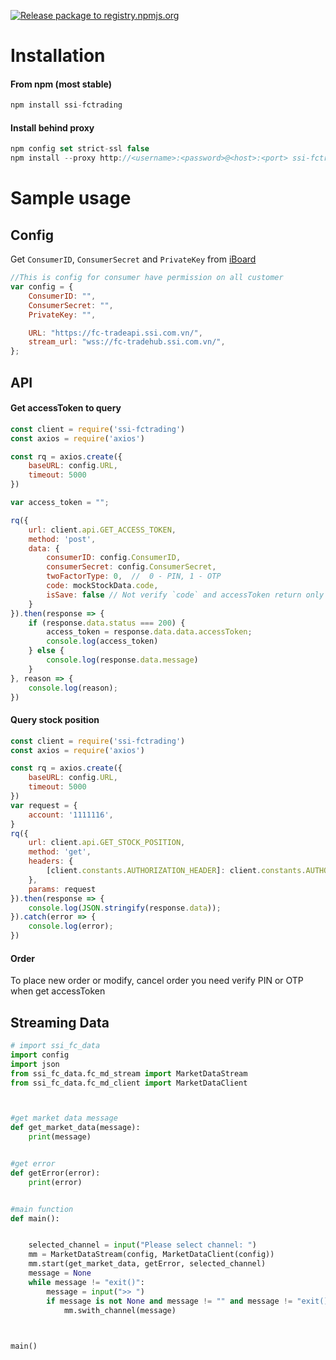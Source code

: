 [![Release package to registry.npmjs.org](https://github.com/SSI-Securities-Corporation/node-fctrading/actions/workflows/publish.yaml/badge.svg)](https://github.com/SSI-Securities-Corporation/node-fctrading/actions/workflows/publish.yaml)

# Installation
#### From npm (most stable)
``` javascript
npm install ssi-fctrading
```
#### Install behind proxy
```javascript
npm config set strict-ssl false
npm install --proxy http://<username>:<password>@<host>:<port> ssi-fctrading
```

# Sample usage
## Config
Get `ConsumerID`, `ConsumerSecret` and `PrivateKey` from [iBoard](https://iboard.ssi.com.vn/support/api-service/management)
```javascript
//This is config for consumer have permission on all customer
var config = {
    ConsumerID: "",
    ConsumerSecret: "",
    PrivateKey: "",

    URL: "https://fc-tradeapi.ssi.com.vn/",
    stream_url: "wss://fc-tradehub.ssi.com.vn/",
};
```
## API
#### Get accessToken to query
``` javascript
const client = require('ssi-fctrading')
const axios = require('axios')

const rq = axios.create({
    baseURL: config.URL,
    timeout: 5000
})

var access_token = "";

rq({
    url: client.api.GET_ACCESS_TOKEN,
    method: 'post',
    data: {
        consumerID: config.ConsumerID,
        consumerSecret: config.ConsumerSecret,
        twoFactorType: 0,  //  0 - PIN, 1 - OTP
        code: mockStockData.code,
        isSave: false // Not verify `code` and accessToken return only used for query api
    }
}).then(response => {
    if (response.data.status === 200) {
        access_token = response.data.data.accessToken;
        console.log(access_token)
    } else {
        console.log(response.data.message)
    }
}, reason => {
    console.log(reason);
})
```
#### Query stock position
``` javascript
const client = require('ssi-fctrading')
const axios = require('axios')

const rq = axios.create({
    baseURL: config.URL,
    timeout: 5000
})
var request = {
    account: '1111116',
}
rq({
    url: client.api.GET_STOCK_POSITION,
    method: 'get',
    headers: {
        [client.constants.AUTHORIZATION_HEADER]: client.constants.AUTHORIZATION_SCHEME + " " + access_token,
    },
    params: request
}).then(response => {
    console.log(JSON.stringify(response.data));
}).catch(error => {
    console.log(error);
})
```

#### Order
To place new order or modify, cancel order you need verify PIN or OTP when get accessToken 
## Streaming Data
``` python
# import ssi_fc_data
import config
import json
from ssi_fc_data.fc_md_stream import MarketDataStream
from ssi_fc_data.fc_md_client import MarketDataClient



#get market data message
def get_market_data(message):
	print(message)


#get error
def getError(error):
	print(error)


#main function
def main():


	selected_channel = input("Please select channel: ")
	mm = MarketDataStream(config, MarketDataClient(config))
	mm.start(get_market_data, getError, selected_channel)
	message = None
	while message != "exit()":
		message = input(">> ")
		if message is not None and message != "" and message != "exit()":
			mm.swith_channel(message)
	


main()
```


